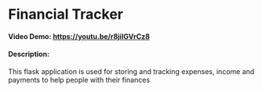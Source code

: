 # Financial Tracker
#### Video Demo:  https://youtu.be/r8jilGVrCz8
#### Description:
This flask application is used for storing and tracking expenses, income and payments to help people with their finances